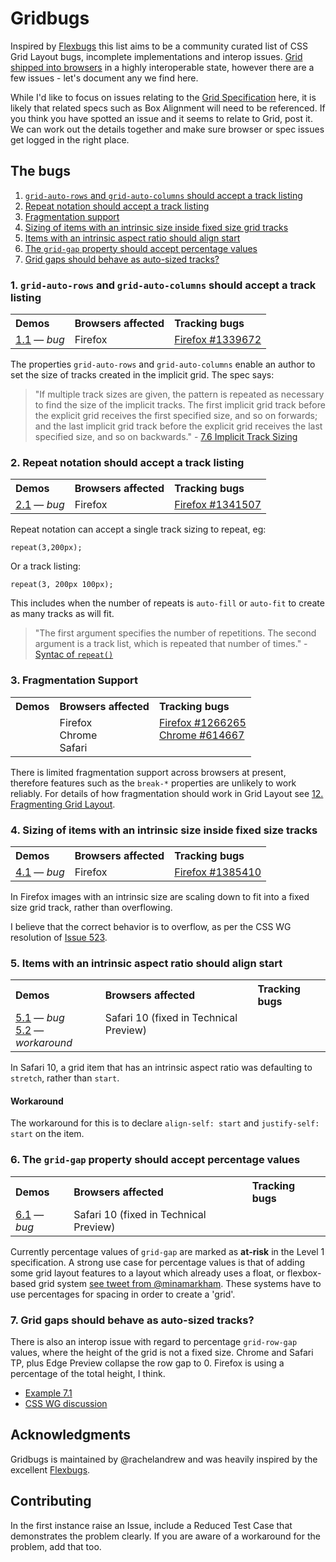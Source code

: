 # Gridbugs

Inspired by [Flexbugs](https://github.com/philipwalton/flexbugs) this list aims to be a community curated list of CSS Grid Layout bugs, incomplete implementations and interop issues. [Grid shipped into browsers](https://gridbyexample.com/browsers) in a highly interoperable state, however there are a few issues - let's document any we find here.

While I'd like to focus on issues relating to the [Grid Specification](https://drafts.csswg.org/css-grid/) here, it is likely that related specs such as Box Alignment will need to be referenced. If you think you have spotted an issue and it seems to relate to Grid, post it. We can work out the details together and make sure browser or spec issues get logged in the right place.


## The bugs

1. [`grid-auto-rows` and `grid-auto-columns` should accept a track listing](#1-grid-auto-rows-and-grid-auto-columns-should-accept-a-track-listing)
2. [Repeat notation should accept a track listing](#2-repeat-notation-should-accept-a-track-listing)
3. [Fragmentation support](#3-fragmentation-support)
4. [Sizing of items with an intrinsic size inside fixed size grid tracks](#4-sizing-of-items-with-an-intrinsic-size-inside-fixed-size-tracks)
5. [Items with an intrinsic aspect ratio should align start](#5-items-with-an-intrinsic-aspect-ratio-should-align-start)
6. [The `grid-gap` property should accept percentage values](#6-the-grid-gap-property-should-accept-percentage-values)
7. [Grid gaps should behave as auto-sized tracks?](#7-grid-gaps-should-behave-as-auto-sized-tracks)


### 1. `grid-auto-rows` and `grid-auto-columns` should accept a track listing

<table>
  <tr>
    <th align="left">Demos</th>
    <th align="left">Browsers affected</th>
    <th align="left">Tracking bugs</th>
  </tr>
  <tr valign="top">
    <td>
      <a href="https://codepen.io/rachelandrew/pen/Bdoome">1.1</a> &mdash; <em>bug</em>
    </td>
    <td>
     Firefox
    </td>
    <td>
      <a href="https://bugzilla.mozilla.org/show_bug.cgi?id=1339672">Firefox #1339672</a>
    </td>
  </tr>
</table>

The properties `grid-auto-rows` and `grid-auto-columns` enable an author to set the size of tracks created in the implicit grid. The spec says:

> "If multiple track sizes are given, the pattern is repeated as necessary to find the size of the implicit tracks. The first implicit grid track before the explicit grid receives the first specified size, and so on forwards; and the last implicit grid track before the explicit grid receives the last specified size, and so on backwards." - [7.6 Implicit Track Sizing](https://www.w3.org/TR/css-grid-1/#auto-tracks)

### 2. Repeat notation should accept a track listing

<table>
  <tr>
    <th align="left">Demos</th>
    <th align="left">Browsers affected</th>
    <th align="left">Tracking bugs</th>
  </tr>
  <tr valign="top">
    <td>
      <a href="https://codepen.io/rachelandrew/pen/prjjLy">2.1</a> &mdash; <em>bug</em>
    </td>
    <td>
     Firefox
    </td>
    <td>
      <a href="https://bugzilla.mozilla.org/show_bug.cgi?id=1341507">Firefox #1341507</a>
    </td>
  </tr>
</table>

Repeat notation can accept a single track sizing to repeat, eg:

`repeat(3,200px);`

Or a track listing:

`repeat(3, 200px 100px);`

This includes when the number of repeats is `auto-fill` or `auto-fit` to create as many tracks as will fit. 

> "The first argument specifies the number of repetitions. The second argument is a track list, which is repeated that number of times." - [Syntac of `repeat()`](https://www.w3.org/TR/css-grid-1/#auto-repeat)

### 3. Fragmentation Support

<table>
  <tr>
    <th align="left">Demos</th>
    <th align="left">Browsers affected</th>
    <th align="left">Tracking bugs</th>
  </tr>
  <tr valign="top">
    <td></td>
    <td>
     Firefox
     <br>Chrome
     <br>Safari
    </td>
    <td>
      <a href="https://bugzilla.mozilla.org/show_bug.cgi?id=1266265">Firefox #1266265</a><br>
      <a href="https://bugs.chromium.org/p/chromium/issues/detail?id=614667">Chrome #614667</a></td>
  </tr>
</table>

There is limited fragmentation support across browsers at present, therefore features such as the `break-*` properties are unlikely to work reliably. For details of how fragmentation should work in Grid Layout see [12. Fragmenting Grid Layout](https://www.w3.org/TR/css-grid-1/#pagination). 

### 4. Sizing of items with an intrinsic size inside fixed size tracks

<table>
  <tr>
    <th align="left">Demos</th>
    <th align="left">Browsers affected</th>
    <th align="left">Tracking bugs</th>
  </tr>
  <tr valign="top">
    <td>
      <a href="https://codepen.io/rachelandrew/pen/eEpeXW/">4.1</a> &mdash; <em>bug</em>
    </td>
    <td>
     Firefox
    </td>
    <td>
      <a href="https://bugzilla.mozilla.org/show_bug.cgi?id=1385410">Firefox #1385410</a>
    </td>
  </tr>
</table>

In Firefox images with an intrinsic size are scaling down to fit into a fixed size grid track, rather than overflowing.

I believe that the correct behavior is to overflow, as per the CSS WG resolution of [Issue 523](https://github.com/w3c/csswg-drafts/issues/523#issuecomment-300539109).

### 5. Items with an intrinsic aspect ratio should align start

<table>
  <tr>
    <th align="left">Demos</th>
    <th align="left">Browsers affected</th>
    <th align="left">Tracking bugs</th>
  </tr>
  <tr valign="top">
    <td>
      <a href="https://codepen.io/rachelandrew/pen/LjprNE">5.1</a> &mdash; <em>bug</em><br>
      <a href="https://codepen.io/rachelandrew/pen/prjQRz">5.2</a> &mdash; <em>workaround</em>
    </td>
    <td>
     Safari 10 (fixed in Technical Preview)
    </td>
    <td></td>
  </tr>
</table>

In Safari 10, a grid item that has an intrinsic aspect ratio was defaulting to `stretch`, rather than `start`.

#### Workaround

The workaround for this is to declare `align-self: start` and `justify-self: start` on the item.

### 6. The `grid-gap` property should accept percentage values

<table>
  <tr>
    <th align="left">Demos</th>
    <th align="left">Browsers affected</th>
    <th align="left">Tracking bugs</th>
  </tr>
  <tr valign="top">
    <td>
      <a href="https://codepen.io/rachelandrew/pen/QMjPXq">6.1</a> &mdash; <em>bug</em>
    </td>
    <td>
     Safari 10 (fixed in Technical Preview)
       </td>
    <td></td>
  </tr>
</table>


Currently percentage values of `grid-gap` are marked as **at-risk** in the Level 1 specification. A strong use case for percentage values is that of adding some grid layout features to a layout which already uses a float, or flexbox-based grid system [see tweet from @minamarkham](https://twitter.com/minamarkham/status/891029296604618752). These systems have to use percentages for spacing in order to create a 'grid'.

### 7. Grid gaps should behave as auto-sized tracks?

There is also an interop issue with regard to percentage `grid-row-gap` values, where the height of the grid is not a fixed size. Chrome and Safari TP, plus Edge Preview collapse the row gap to 0. Firefox is using a percentage of the total height, I think. 

- [Example 7.1](https://codepen.io/rachelandrew/pen/xLZbMm)
- [CSS WG discussion](https://github.com/w3c/csswg-drafts/issues/509#issuecomment-318812608)

## Acknowledgments

Gridbugs is maintained by @rachelandrew and was heavily inspired by the excellent [Flexbugs](https://github.com/philipwalton/flexbugs). 

## Contributing

In the first instance raise an Issue, include a Reduced Test Case that demonstrates the problem clearly. If you are aware of a workaround for the problem, add that too.
